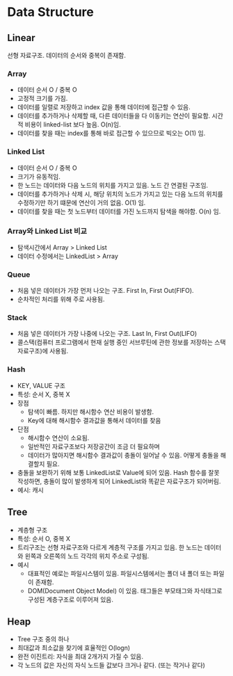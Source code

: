 # Data Structure

## Linear
선형 자료구조. 데이터의 순서와 중복이 존재함.

### Array
- 데이터 순서 O / 중복 O
- 고정적 크기를 가짐. 
- 데이터를 일렬로 저장하고 index 값을 통해 데이터에 접근할 수 있음.
- 데이터를 추가하거나 삭제할 때, 다른 데이터들을 다 이동키는 연산이 필요함. 시간적 비용이 linked-list 보다 높음. O(n)임.
- 데이터를 찾을 때는 index를 통해 바로 접근할 수 있으므로 빅오는 O(1) 임. 

### Linked List
- 데이터 순서 O / 중복 O
- 크기가 유동적임.
- 한 노드는 데이터와 다음 노드의 위치를 가지고 있음. 노드 간 연결된 구조임. 
- 데이터를 추가하거나 삭제 시, 해당 위치의 노드가 가지고 있는 다음 노드의 위치를 수정하기만 하기 떄문에 연산이 거의 없음. O(1) 임.
- 데이터를 찾을 때는 첫 노드부터 데이터를 가진 노드까지 탐색을 해야함. O(n) 임. 

### Array와 Linked List 비교
- 탐색시간에서 Array > Linked List
- 데이터 수정에서는 LinkedList > Array

### Queue
- 처음 넣은 데이터가 가장 먼저 나오는 구조. First In, First Out(FIFO).
- 순차적인 처리를 위해 주로 사용됨.

### Stack
- 처음 넣은 데이터가 가장 나중에 나오는 구조. Last In, First Out(LIFO)
- 콜스택(컴퓨터 프로그램에서 현재 실행 중인 서브루틴에 관한 정보를 저장하는 스택 자료구조)에 사용됨.


### Hash
- KEY, VALUE 구조
- 특성: 순서 X, 중복 X
- 장점
  - 탐색이 빠름. 하지만 해시함수 연산 비용이 발생함.
  - Key에 대해 해시함수 결과값을 통해서 데이터를 찾음
- 단점
  - 해시함수 연산이 소요됨.
  - 일반적인 자료구조보다 저장공간이 조금 더 필요하며
  - 데이터가 많아지면 해시함수 결과값이 충돌이 일어날 수 있음. 어떻게 충돌을 해결할지 필요.
- 충돌을 보완하기 위해 보통 LinkedList로 Value에 되어 있음. Hash 함수를 잘못 작성하면, 충돌이 많이 발생하게 되어 LinkedList와 똑같은 자료구조가 되어버림.
- 예시: 캐시

## Tree
- 계층형 구조
- 특성: 순서 O, 중복 X 
- 트리구조는 선형 자료구조와 다르게 계층적 구조를 가지고 있음. 한 노드는 데이터와 왼쪽과 오른쪽의 노드 각각의 위치 주소로 구성됨.
- 예시
  - 대표적인 예로는 파일시스템이 있음. 파일시스템에서는 폴더 내 폴더 또는 파일이 존재함. 
  - DOM(Document Object Model) 이 있음. 태그들은 부모태그와 자식태그로 구성된 계층구조로 이루어져 있음.

## Heap
- Tree 구조 중의 하나
- 최대값과 최소값을 찾기에 효율적인 O(logn)
- 완전 이진트리: 자식을 최대 2개가지 가질 수 있음. 
- 각 노드의 값은 자신의 자식 노드들 값보다 크거나 같다. (또는 작거나 같다)









